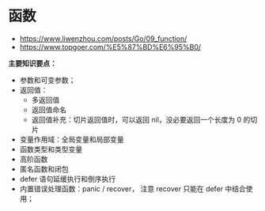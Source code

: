 # 函数

- https://www.liwenzhou.com/posts/Go/09_function/
- https://www.topgoer.com/%E5%87%BD%E6%95%B0/


**主要知识要点：**

- 参数和可变参数；
- 返回值：
  - 多返回值
  - 返回值命名
  - 返回值补充：切片返回值时，可以返回 nil，没必要返回一个长度为 0 的切片
- 变量作用域：全局变量和局部变量
- 函数类型和类型变量
- 高阶函数
- 匿名函数和闭包 
- defer 语句延缓执行和倒序执行
- 内置错误处理函数：panic / recover， 注意 recover 只能在 defer 中结合使用；